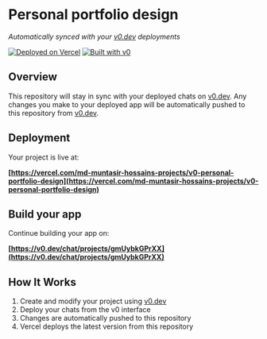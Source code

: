 # Personal portfolio design

*Automatically synced with your [v0.dev](https://v0.dev) deployments*

[![Deployed on Vercel](https://img.shields.io/badge/Deployed%20on-Vercel-black?style=for-the-badge&logo=vercel)](https://vercel.com/md-muntasir-hossains-projects/v0-personal-portfolio-design)
[![Built with v0](https://img.shields.io/badge/Built%20with-v0.dev-black?style=for-the-badge)](https://v0.dev/chat/projects/gmUybkGPrXX)

## Overview

This repository will stay in sync with your deployed chats on [v0.dev](https://v0.dev).
Any changes you make to your deployed app will be automatically pushed to this repository from [v0.dev](https://v0.dev).

## Deployment

Your project is live at:

**[https://vercel.com/md-muntasir-hossains-projects/v0-personal-portfolio-design](https://vercel.com/md-muntasir-hossains-projects/v0-personal-portfolio-design)**

## Build your app

Continue building your app on:

**[https://v0.dev/chat/projects/gmUybkGPrXX](https://v0.dev/chat/projects/gmUybkGPrXX)**

## How It Works

1. Create and modify your project using [v0.dev](https://v0.dev)
2. Deploy your chats from the v0 interface
3. Changes are automatically pushed to this repository
4. Vercel deploys the latest version from this repository
